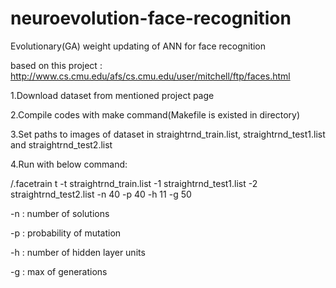 # neuroevolution-face-recognition
Evolutionary(GA) weight updating of ANN for face recognition

based on this project : http://www.cs.cmu.edu/afs/cs.cmu.edu/user/mitchell/ftp/faces.html

1.Download dataset from mentioned project page

2.Compile codes with make command(Makefile is existed in directory)

3.Set paths to images of dataset in straightrnd_train.list, straightrnd_test1.list and straightrnd_test2.list

4.Run with below command:

/.facetrain t -t  straightrnd_train.list -1 straightrnd_test1.list -2 straightrnd_test2.list  -n 40 -p 40 -h 11 -g 50 

-n : number of solutions

-p : probability of mutation

-h : number of hidden layer units

-g : max of generations
